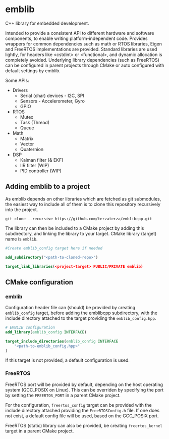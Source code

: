 # emblib

C++ library for embedded development.

Intended to provide a consistent API to different hardware and software components, to enable writing platform-independent code. Provides wrappers for common dependencies such as math or RTOS libraries, Eigen and FreeRTOS implementations are provided. Standard libraries are used lightly, for headers like \<cstdint\> or \<functional\>, and dynamic allocation is completely avoided. Underlying library dependencies (such as FreeRTOS) can be configured in parent projects through CMake or auto configured with default settings by emblib.

Some APIs:
- Drivers
    - Serial (char) devices - I2C, SPI
    - Sensors - Accelerometer, Gyro
    - GPIO
- RTOS
    - Mutex
    - Task (Thread)
    - Queue
- Math
    - Matrix
    - Vector
    - Quaternion
- DSP
    - Kalman filter (& EKF)
    - IIR filter (WIP)
    - PID controller (WIP)

## Adding emblib to a project
As emblib depends on other libraries which are fetched as git submodules, the easiest way to include all of them is to clone this repository recursively into the project.
```shell
git clone --recursive https://github.com/terzaterza/emblibcpp.git
```
The library can then be included to a CMake project by adding this subdirectory, and linking the library to your target. CMake library (target) name is `emblib`.
```cmake
#Create emblib_config target here if needed

add_subdirectory("<path-to-cloned-repo>")

target_link_libraries(<project-target> PUBLIC/PRIVATE emblib)
```

## CMake configuration

### emblib
Configuration header file can (should) be provided by creating `emblib_config` target, before adding the emblibcpp subdirectory, with the include directory attached to the target providing the `emblib_config.hpp`.
```cmake
# EMBLIB configuration
add_library(emblib_config INTERFACE)

target_include_directories(emblib_config INTERFACE
    "<path-to-emblib_config.hpp>"
)
```
If this target is not provided, a default configuration is used.

### FreeRTOS
FreeRTOS port will be provided by default, depending on the host operating system (GCC_POSIX on Linux). This can be overriden by specifying the port by setting the `FREERTOS_PORT` in a parent CMake project.

For the configuration, `freertos_config` target can be provided with the include directory attached providing the `FreeRTOSConfig.h` file. If one does not exist, a default config file will be used, based on the GCC_POSIX port.

FreeRTOS (static) library can also be provided, be creating `freertos_kernel` target in a parent CMake project.
